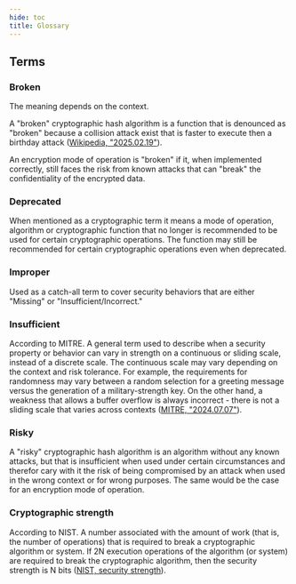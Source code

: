 ```yaml
---
hide: toc
title: Glossary
---
```


## Terms

### Broken

The meaning depends on the context. 

A "broken" cryptographic hash algorithm is a function that is denounced as "broken" because a collision attack exist that is faster to execute then a birthday attack ([Wikipedia, "2025.02.19"](https://en.wikipedia.org/wiki/Collision_attack "Collision attack")).

An encryption mode of operation is "broken" if it, when implemented correctly, still faces the risk from known attacks that can "break" the confidentiality of the encrypted data.

### Deprecated

When mentioned as a cryptographic term it means a mode of operation, algorithm or cryptographic function that no longer is recommended to be used for certain cryptographic operations. The function may still be recommended for certain cryptographic operations even when deprecated.

### Improper

Used as a catch-all term to cover security behaviors that are either "Missing" or "Insufficient/Incorrect."

### Insufficient

According to MITRE. A general term used to describe when a security property or behavior can vary in strength on a continuous or sliding scale, instead of a discrete scale. The continuous scale may vary depending on the context and risk tolerance. For example, the requirements for randomness may vary between a random selection for a greeting message versus the generation of a military-strength key. On the other hand, a weakness that allows a buffer overflow is always incorrect - there is not a sliding scale that varies across contexts ([MITRE, "2024.07.07"](https://cwe.mitre.org/documents/glossary/index.html#Insufficient "Glossary")).

### Risky

A "risky" cryptographic hash algorithm is an algorithm without any known attacks, but that is insufficient when used under certain circumstances and therefor cary with it the risk of being compromised by an attack when used in the wrong context or for wrong purposes. The same would be the case for an encryption mode of operation.

### Cryptographic strength

According to NIST. A number associated with the amount of work (that is, the number of operations) that is required to break a cryptographic algorithm or system. If 2N execution operations of the algorithm (or system) are required to break the cryptographic algorithm, then the security strength is N bits ([NIST, security strength](https://csrc.nist.gov/glossary/term/security_strength "security strength")).
